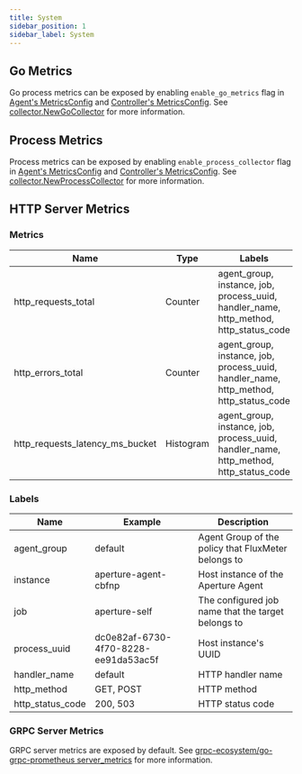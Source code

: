 ```yaml
---
title: System
sidebar_position: 1
sidebar_label: System
---
```


## Go Metrics

Go process metrics can be exposed by enabling `enable_go_metrics` flag in
[Agent's MetricsConfig](../configuration/agent.md#metrics-config) and
[Controller's MetricsConfig](../configuration/controller.md#metrics-config). See
[collector.NewGoCollector](https://pkg.go.dev/github.com/prometheus/client_golang@v1.13.0/prometheus/collectors#NewGoCollector)
for more information.

## Process Metrics

Process metrics can be exposed by enabling `enable_process_collector` flag in
[Agent's MetricsConfig](../configuration/agent.md#metrics-config) and
[Controller's MetricsConfig](../configuration/controller.md#metrics-config). See
[collector.NewProcessCollector](https://pkg.go.dev/github.com/prometheus/client_golang@v1.13.0/prometheus/collectors#NewProcessCollector)
for more information.

## HTTP Server Metrics

### Metrics

| Name                            | Type      | Labels                                                                                | Unit            | Description                                     |
| ------------------------------- | --------- | ------------------------------------------------------------------------------------- | --------------- | ----------------------------------------------- |
| http_requests_total             | Counter   | agent_group, instance, job, process_uuid, handler_name, http_method, http_status_code | count (no unit) | Total number of requests received               |
| http_errors_total               | Counter   | agent_group, instance, job, process_uuid, handler_name, http_method, http_status_code | count (no unit) | Total number of errors that occurred            |
| http_requests_latency_ms_bucket | Histogram | agent_group, instance, job, process_uuid, handler_name, http_method, http_status_code | ms              | Latency of the requests processed by the server |

### Labels

| Name             | Example                              | Description                                         |
| ---------------- | ------------------------------------ | --------------------------------------------------- |
| agent_group      | default                              | Agent Group of the policy that FluxMeter belongs to |
| instance         | aperture-agent-cbfnp                 | Host instance of the Aperture Agent                 |
| job              | aperture-self                        | The configured job name that the target belongs to  |
| process_uuid     | dc0e82af-6730-4f70-8228-ee91da53ac5f | Host instance's UUID                                |
| handler_name     | default                              | HTTP handler name                                   |
| http_method      | GET, POST                            | HTTP method                                         |
| http_status_code | 200, 503                             | HTTP status code                                    |

### GRPC Server Metrics

GRPC server metrics are exposed by default. See
[grpc-ecosystem/go-grpc-prometheus server_metrics](https://pkg.go.dev/github.com/grpc-ecosystem/go-grpc-prometheus#NewServerMetrics)
for more information.

